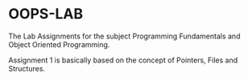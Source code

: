 # OOPS-LAB
The Lab Assignments for the subject Programming Fundamentals and Object Oriented Programming.

Assignment 1 is basically based on the concept of Pointers, Files and Structures.
